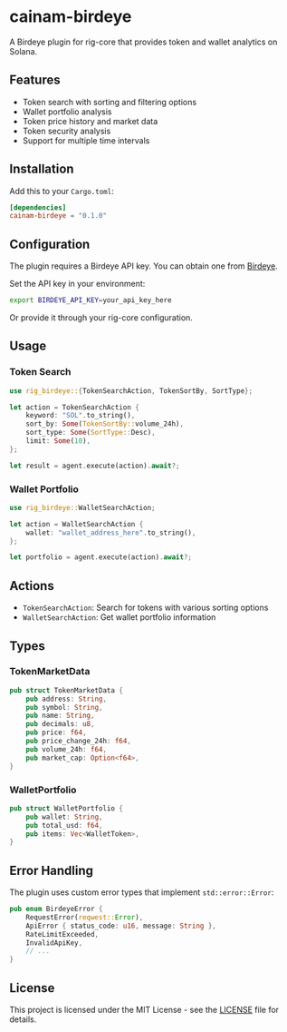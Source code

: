 # cainam-birdeye

A Birdeye plugin for rig-core that provides token and wallet analytics on Solana.

## Features

- Token search with sorting and filtering options
- Wallet portfolio analysis
- Token price history and market data
- Token security analysis
- Support for multiple time intervals

## Installation

Add this to your `Cargo.toml`:

```toml
[dependencies]
cainam-birdeye = "0.1.0"
```

## Configuration

The plugin requires a Birdeye API key. You can obtain one from [Birdeye](https://birdeye.so).

Set the API key in your environment:

```bash
export BIRDEYE_API_KEY=your_api_key_here
```

Or provide it through your rig-core configuration.

## Usage

### Token Search

```rust
use rig_birdeye::{TokenSearchAction, TokenSortBy, SortType};

let action = TokenSearchAction {
    keyword: "SOL".to_string(),
    sort_by: Some(TokenSortBy::volume_24h),
    sort_type: Some(SortType::Desc),
    limit: Some(10),
};

let result = agent.execute(action).await?;
```

### Wallet Portfolio

```rust
use rig_birdeye::WalletSearchAction;

let action = WalletSearchAction {
    wallet: "wallet_address_here".to_string(),
};

let portfolio = agent.execute(action).await?;
```

## Actions

- `TokenSearchAction`: Search for tokens with various sorting options
- `WalletSearchAction`: Get wallet portfolio information

## Types

### TokenMarketData

```rust
pub struct TokenMarketData {
    pub address: String,
    pub symbol: String,
    pub name: String,
    pub decimals: u8,
    pub price: f64,
    pub price_change_24h: f64,
    pub volume_24h: f64,
    pub market_cap: Option<f64>,
}
```

### WalletPortfolio

```rust
pub struct WalletPortfolio {
    pub wallet: String,
    pub total_usd: f64,
    pub items: Vec<WalletToken>,
}
```

## Error Handling

The plugin uses custom error types that implement `std::error::Error`:

```rust
pub enum BirdeyeError {
    RequestError(reqwest::Error),
    ApiError { status_code: u16, message: String },
    RateLimitExceeded,
    InvalidApiKey,
    // ...
}
```

## License

This project is licensed under the MIT License - see the [LICENSE](LICENSE) file for details. 